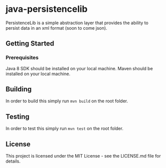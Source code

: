 # java-persistencelib
PersistenceLib is a simple abstraction layer that provides the ability to persist data in an xml format (soon to come json).

## Getting Started
### Prerequisites
Java 8 SDK should be installed on your local machine.
Maven should be installed on your local machine.

## Building
In order to build this simply run `mvn build` on the root folder.

## Testing
In order to test this simply run `mvn test` on the root folder.

## License
This project is licensed under the MIT License - see the LICENSE.md file for details.
